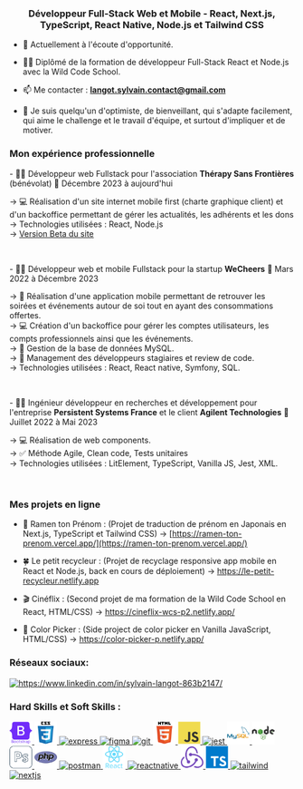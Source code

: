 <h3 align="center">Développeur Full-Stack Web et Mobile - React, Next.js, TypeScript, React Native, Node.js et Tailwind CSS</h3>

- 🔭 Actuellement à l'écoute d'opportunité.

- 👨‍💻 Diplômé de la formation de développeur Full-Stack React et Node.js avec la Wild Code School.

- 📫 Me contacter : **langot.sylvain.contact@gmail.com**

- 📄 Je suis quelqu'un d'optimiste, de bienveillant, qui s'adapte facilement, qui aime le challenge et le travail d'équipe, et surtout d'impliquer et de motiver.


<h3 align="left">Mon expérience professionnelle </h3>
<p>
- 👨‍💻 Développeur web Fullstack pour l'association <b>Thérapy Sans Frontières</b> (bénévolat)
  📅 Décembre 2023 à aujourd'hui

  -> 💻 Réalisation d'un site internet mobile first (charte graphique client) et d'un backoffice permettant de gérer les actualités, les adhérents et les dons<br />
  -> Technologies utilisées : React, Node.js<br />
  -> <a href='tsf.konecton.com'>Version Beta du site</a>
</p><br />

<p>
- 👨‍💻 Développeur web et mobile Fullstack pour la startup <b>WeCheers</b>
  📅 Mars 2022 à Décembre 2023

  -> 📱 Réalisation d'une application mobile permettant de retrouver les soirées et événements autour de soi tout en ayant des consommations offertes.<br />
  -> 💻 Création d'un backoffice pour gérer les comptes utilisateurs, les compts professionnels ainsi que les événements.<br />
  -> 📓 Gestion de la base de données MySQL.<br />
  -> 💬 Management des développeurs stagiaires et review de code.<br />
  -> Technologies utilisées : React, React native, Symfony, SQL.
</p><br />

<p>
- 👨‍💻 Ingénieur développeur en recherches et développement pour l'entreprise <b>Persistent Systems France</b> et le client <b>Agilent Technologies</b>
  📅 Juillet 2022 à Mai 2023

  -> 💻 Réalisation de web components.<br />
  -> ✅ Méthode Agile, Clean code, Tests unitaires<br />
  -> Technologies utilisées : LitElement, TypeScript, Vanilla JS, Jest, XML.
</p><br />

<h3 align="left">Mes projets en ligne</h3>

-  🥢 Ramen ton Prénom : (Projet de traduction de prénom en Japonais en Next.js, TypeScript et Tailwind CSS) -> [https://ramen-ton-prenom.vercel.app/](https://ramen-ton-prenom.vercel.app/)

- 🍀 Le petit recycleur : (Projet de recyclage responsive app mobile en React et Node.js, back en cours de déploiement) -> https://le-petit-recycleur.netlify.app

-  🎬 Cinéflix : (Second projet de ma formation de la Wild Code School en React, HTML/CSS) -> https://cineflix-wcs-p2.netlify.app/

-  🎨 Color Picker : (Side project de color picker en Vanilla JavaScript, HTML/CSS) -> https://color-picker-p.netlify.app/


<h3 align="left">Réseaux sociaux:</h3>
<p align="left">
<a href="https://linkedin.com/in/https://www.linkedin.com/in/sylvain-langot-863b2147/" target="blank"><img align="center" src="https://raw.githubusercontent.com/rahuldkjain/github-profile-readme-generator/master/src/images/icons/Social/linked-in-alt.svg" alt="https://www.linkedin.com/in/sylvain-langot-863b2147/" height="30" width="40" /></a>
</p>


<h3 align="left">Hard Skills et Soft Skills :</h3>

<p align="left"> <a href="https://getbootstrap.com" target="_blank" rel="noreferrer"> <img src="https://raw.githubusercontent.com/devicons/devicon/master/icons/bootstrap/bootstrap-plain-wordmark.svg" alt="bootstrap" width="40" height="40"/> </a> <a href="https://www.w3schools.com/css/" target="_blank" rel="noreferrer"> <img src="https://raw.githubusercontent.com/devicons/devicon/master/icons/css3/css3-original-wordmark.svg" alt="css3" width="40" height="40"/> </a> <a href="https://expressjs.com" target="_blank" rel="noreferrer"> <img src="https://camo.githubusercontent.com/0566752248b4b31b2c4bdc583404e41066bd0b6726f310b73e1140deefcc31ac/68747470733a2f2f692e636c6f756475702e636f6d2f7a6659366c4c376546612d3330303078333030302e706e67" alt="express" width="60" height="40"/> </a> <a href="https://www.figma.com/" target="_blank" rel="noreferrer"> <img src="https://www.vectorlogo.zone/logos/figma/figma-icon.svg" alt="figma" width="40" height="40"/> </a> <a href="https://git-scm.com/" target="_blank" rel="noreferrer"> <img src="https://www.vectorlogo.zone/logos/git-scm/git-scm-icon.svg" alt="git" width="40" height="40"/> </a> <a href="https://www.w3.org/html/" target="_blank" rel="noreferrer"> <img src="https://raw.githubusercontent.com/devicons/devicon/master/icons/html5/html5-original-wordmark.svg" alt="html5" width="40" height="40"/> </a> <a href="https://developer.mozilla.org/en-US/docs/Web/JavaScript" target="_blank" rel="noreferrer"> <img src="https://raw.githubusercontent.com/devicons/devicon/master/icons/javascript/javascript-original.svg" alt="javascript" width="40" height="40"/> </a> <a href="https://jestjs.io" target="_blank" rel="noreferrer"> <img src="https://www.vectorlogo.zone/logos/jestjsio/jestjsio-icon.svg" alt="jest" width="40" height="40"/> </a> <a href="https://www.mysql.com/" target="_blank" rel="noreferrer"> <img src="https://raw.githubusercontent.com/devicons/devicon/master/icons/mysql/mysql-original-wordmark.svg" alt="mysql" width="40" height="40"/> </a> <a href="https://nodejs.org" target="_blank" rel="noreferrer"> <img src="https://raw.githubusercontent.com/devicons/devicon/master/icons/nodejs/nodejs-original-wordmark.svg" alt="nodejs" width="40" height="40"/> </a> <a href="https://www.photoshop.com/en" target="_blank" rel="noreferrer"> <img src="https://raw.githubusercontent.com/devicons/devicon/master/icons/photoshop/photoshop-line.svg" alt="photoshop" width="40" height="40"/> </a> <a href="https://www.php.net" target="_blank" rel="noreferrer"> <img src="https://raw.githubusercontent.com/devicons/devicon/master/icons/php/php-original.svg" alt="php" width="40" height="40"/> </a> <a href="https://postman.com" target="_blank" rel="noreferrer"> <img src="https://www.vectorlogo.zone/logos/getpostman/getpostman-icon.svg" alt="postman" width="40" height="40"/> </a> <a href="https://reactjs.org/" target="_blank" rel="noreferrer"> <img src="https://raw.githubusercontent.com/devicons/devicon/master/icons/react/react-original-wordmark.svg" alt="react" width="40" height="40"/> </a> <a href="https://reactnative.dev/" target="_blank" rel="noreferrer"> <img src="https://reactnative.dev/img/header_logo.svg" alt="reactnative" width="40" height="40"/> </a> <a href="https://redux.js.org" target="_blank" rel="noreferrer"> <img src="https://raw.githubusercontent.com/devicons/devicon/master/icons/redux/redux-original.svg" alt="redux" width="40" height="40"/> </a> <a href="https://www.typescriptlang.org/" target="_blank" rel="noreferrer"> <img src="https://raw.githubusercontent.com/devicons/devicon/master/icons/typescript/typescript-original.svg" alt="typescript" width="40" height="40"/> </a> <a href="https://tailwindcss.com/" target="_blank" rel="noreferrer"> <img src="https://www.vectorlogo.zone/logos/tailwindcss/tailwindcss-icon.svg" alt="tailwind" width="40" height="40"/> </a> <a href="https://nextjs.org/" target="_blank" rel="noreferrer"> <img src="https://cdn.worldvectorlogo.com/logos/nextjs-2.svg" alt="nextjs" width="40" height="40"/> </a></p>
